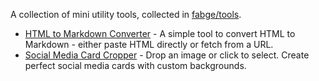 A collection of mini utility tools, collected in [fabge/tools](https://github.com/fabge/tools).

* [HTML to Markdown Converter](html2md.html) - A simple tool to convert HTML to Markdown - either paste HTML directly or fetch from a URL.
* [Social Media Card Cropper](social-media-card.html) - Drop an image or click to select. Create perfect social media cards with custom backgrounds.
